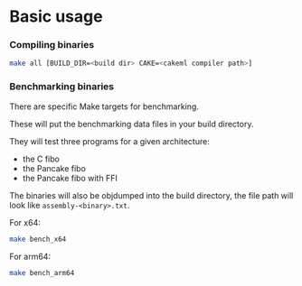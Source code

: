 # Basic usage

### Compiling binaries

```sh
make all [BUILD_DIR=<build dir> CAKE=<cakeml compiler path>]
```

### Benchmarking binaries

There are specific Make targets for benchmarking.

These will put the benchmarking data files in your build directory.

They will test three programs for a given architecture:
* the C fibo
* the Pancake fibo
* the Pancake fibo with FFI

The binaries will also be objdumped into the build directory, the file
path will look like `assembly-<binary>.txt`.

For x64:
```sh
make bench_x64
```
For arm64:
```sh
make bench_arm64
```

